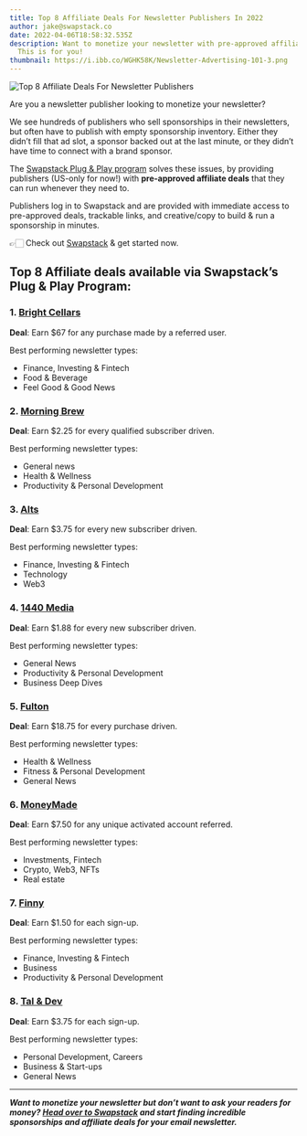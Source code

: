 ```yaml
---
title: Top 8 Affiliate Deals For Newsletter Publishers In 2022
author: jake@swapstack.co
date: 2022-04-06T18:58:32.535Z
description: Want to monetize your newsletter with pre-approved affiliate deals?
  This is for you!
thumbnail: https://i.ibb.co/WGHK58K/Newsletter-Advertising-101-3.png
---
```

![Top 8 Affiliate Deals For Newsletter Publishers](https://i.ibb.co/WGHK58K/Newsletter-Advertising-101-3.png "Top 8 Affiliate Deals For Newsletter Publishers")

Are you a newsletter publisher looking to monetize your newsletter?

We see hundreds of publishers who sell sponsorships in their newsletters, but often have to publish with empty sponsorship inventory. Either they didn’t fill that ad slot, a sponsor backed out at the last minute, or they didn’t have time to connect with a brand sponsor.

The [Swapstack Plug & Play program](https://swapstack.co/plug-and-play/) solves these issues, by providing publishers (US-only for now!) with **pre-approved affiliate deals** that they can run whenever they need to.

Publishers log in to Swapstack and are provided with immediate access to pre-approved deals, trackable links, and creative/copy to build & run a sponsorship in minutes.

👉🏻 Check out [Swapstack](https://swapstack.co/) & get started now.



## Top 8 Affiliate deals available via Swapstack’s Plug & Play Program:



### 1. [Bright Cellars](https://www.brightcellars.com/)

**Deal**: Earn $67 for any purchase made by a referred user.

Best performing newsletter types:

* Finance, Investing & Fintech
* Food & Beverage
* Feel Good & Good News



### 2. [Morning Brew](https://www.morningbrew.com/daily/subscribe)

**Deal**: Earn $2.25 for every qualified subscriber driven.

Best performing newsletter types:

* General news
* Health & Wellness
* Productivity & Personal Development



### 3. [Alts](https://alts.co/)

**Deal**: Earn $3.75 for every new subscriber driven.

Best performing newsletter types:

* Finance, Investing & Fintech
* Technology
* Web3



### 4. [1440 Media](https://join1440.com/)

**Deal**: Earn $1.88 for every new subscriber driven.

Best performing newsletter types:

* General News
* Productivity & Personal Development
* Business Deep Dives



### 5. [Fulton](https://walkfulton.com)

**Deal**: Earn $18.75 for every purchase driven.

Best performing newsletter types:

* Health & Wellness
* Fitness & Personal Development
* General News



### 6. [MoneyMade](https://moneymade.io/for-you)

**Deal**: Earn $7.50 for any unique activated account referred.

Best performing newsletter types:

* Investments, Fintech
* Crypto, Web3, NFTs
* Real estate



### 7. [Finny](https://www.askfinny.com/thegist/)

**Deal**: Earn $1.50 for each sign-up.

Best performing newsletter types:

* Finance, Investing & Fintech
* Business
* Productivity & Personal Development



### 8. [Tal & Dev](https://www.talanddev.com/)

**Deal**: Earn $3.75 for each sign-up.

Best performing newsletter types:

* Personal Development, Careers
* Business & Start-ups
* General News



- - -

***Want to monetize your newsletter but don’t want to ask your readers for money? [Head over to Swapstack](https://swapstack.co/) and start finding incredible sponsorships and affiliate deals for your email newsletter.***